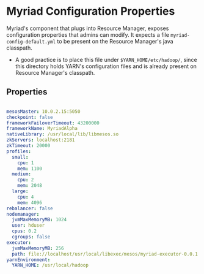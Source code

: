# Myriad Configuration Properties

Myriad's component that plugs into Resource Manager, exposes configuration properties that admins can modify. 
It expects a file ```myriad-config-default.yml``` to be present on the Resource Manager's java classpath. 

* A good practice is to place this file under ```$YARN_HOME/etc/hadoop/```, since this directory holds 
YARN's configuration files and is already present on Resource Manager's classpath.

## Properties

```yaml

mesosMaster: 10.0.2.15:5050
checkpoint: false
frameworkFailoverTimeout: 43200000
frameworkName: MyriadAlpha
nativeLibrary: /usr/local/lib/libmesos.so
zkServers: localhost:2181
zkTimeout: 20000
profiles:
  small:
    cpu: 1
    mem: 1100
  medium:
    cpu: 2
    mem: 2048
  large:
    cpu: 4
    mem: 4096
rebalancer: false
nodemanager:
  jvmMaxMemoryMB: 1024
  user: hduser
  cpus: 0.2
  cgroups: false
executor:
  jvmMaxMemoryMB: 256
  path: file://localhost/usr/local/libexec/mesos/myriad-executor-0.0.1.jar
yarnEnvironment:
  YARN_HOME: /usr/local/hadoop

```